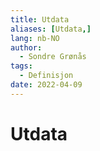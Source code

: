 ```yaml
---
title: Utdata
aliases: [Utdata,]
lang: nb-NO
author:
  - Sondre Grønås
tags:
  - Definisjon
date: 2022-04-09
---
```

# Utdata

